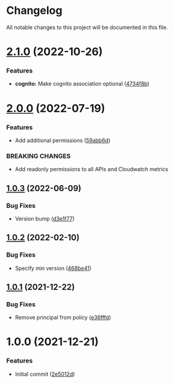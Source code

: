 # Changelog

All notable changes to this project will be documented in this file.

# [2.1.0](https://github.com/Waracle/tf-postman/compare/v2.0.0...v2.1.0) (2022-10-26)


### Features

* **cognito:** Make cognito association optional ([4734f8b](https://github.com/Waracle/tf-postman/commit/4734f8b9cad18d627ba082de1d6d3fbfbcc9a284))

# [2.0.0](https://github.com/Waracle/tf-postman/compare/v1.0.3...v2.0.0) (2022-07-19)


### Features

* Add additional permissions ([59abb6d](https://github.com/Waracle/tf-postman/commit/59abb6d2976992390c4d363790893c16928bf1c9))


### BREAKING CHANGES

* Add readonly permissions to all APIs and Cloudwatch metrics

## [1.0.3](https://github.com/Waracle/tf-postman/compare/v1.0.2...v1.0.3) (2022-06-09)


### Bug Fixes

* Version bump ([d3e1f77](https://github.com/Waracle/tf-postman/commit/d3e1f77f24559531db0898d0899a1e538274595f))

## [1.0.2](https://github.com/Waracle/tf-postman/compare/v1.0.1...v1.0.2) (2022-02-10)


### Bug Fixes

* Specify min version ([468be41](https://github.com/Waracle/tf-postman/commit/468be410c03a326a3a1cd64b29addcc62f84af85))

## [1.0.1](https://github.com/Waracle/tf-postman/compare/v1.0.0...v1.0.1) (2021-12-22)


### Bug Fixes

* Remove principal from policy ([e36fffd](https://github.com/Waracle/tf-postman/commit/e36fffd49d9fffe24407498d1f96994574b2a7f5))

# 1.0.0 (2021-12-21)


### Features

* Initial commit ([2e5012d](https://github.com/Waracle/tf-postman/commit/2e5012de4bceb941025300fdcbde6d8894a6e924))
